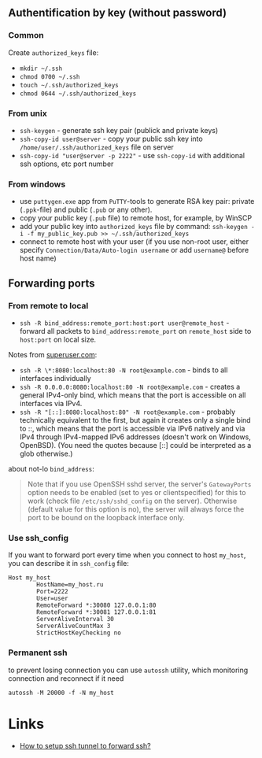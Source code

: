 ## Authentification by key (without password)

### Common

Create `authorized_keys` file:
- `mkdir ~/.ssh`
- `chmod 0700 ~/.ssh`
- `touch ~/.ssh/authorized_keys`
- `chmod 0644 ~/.ssh/authorized_keys`


### From unix

- `ssh-keygen` - generate ssh key pair (publick and private keys)
- `ssh-copy-id user@server` - copy your public ssh key into `/home/user/.ssh/authorized_keys` file on server
- `ssh-copy-id "user@server -p 2222"` - use `ssh-copy-id` with additional ssh options, etc port number


### From windows

- use `puttygen.exe` app from `PuTTY`-tools to generate RSA key pair:
private (`.ppk`-file) and public (`.pub` or any other).
- copy your public key (`.pub` file) to remote host, for example, by WinSCP
- add your public key into `authorized_keys` file by command:
`ssh-keygen -i -f my_public_key.pub >> ~/.ssh/authorized_keys`
- connect to remote host with your user
(if you use non-root user, either specify `Connection/Data/Auto-login username` or add `username@` before host name)



## Forwarding ports

### From remote to local

- `ssh -R bind_address:remote_port:host:port user@remote_host` - forward all packets
to `bind_address:remote_port` on `remote_host` side to `host:port` on local size.

Notes from [superuser.com](https://superuser.com/questions/588591/how-to-make-ssh-tunnel-open-to-public):

- `ssh -R \*:8080:localhost:80 -N root@example.com` - binds to all interfaces individually
- `ssh -R 0.0.0.0:8080:localhost:80 -N root@example.com` - creates a general IPv4-only bind, which means that the port is accessible on all interfaces via IPv4.
- `ssh -R "[::]:8080:localhost:80" -N root@example.com` - probably technically equivalent to the first, but again it creates only a single bind to ::,
which means that the port is accessible via IPv6 natively and via IPv4 through IPv4-mapped IPv6 addresses (doesn't work on Windows, OpenBSD).
(You need the quotes because [::] could be interpreted as a glob otherwise.)

about not-lo `bind_address`:

> Note that if you use OpenSSH sshd server, the server's `GatewayPorts` option needs to be enabled
> (set to yes or clientspecified) for this to work (check file `/etc/ssh/sshd_config` on the server).
> Otherwise (default value for this option is no), the server will always force the port to be bound on the loopback interface only.


### Use ssh_config

If you want to forward port every time when you connect to host `my_host`,
you can describe it in `ssh_config` file:

```
Host my_host
        HostName=my_host.ru
        Port=2222
        User=user
        RemoteForward *:30080 127.0.0.1:80
        RemoteForward *:30081 127.0.0.1:81
        ServerAliveInterval 30
        ServerAliveCountMax 3
        StrictHostKeyChecking no
```

### Permanent ssh

to prevent losing connection you can use `autossh` utility,
which monitoring connection and reconnect if it need

```
autossh -M 20000 -f -N my_host
```


# Links

- [How to setup ssh tunnel to forward ssh?](https://serverfault.com/questions/33283/how-to-setup-ssh-tunnel-to-forward-ssh)